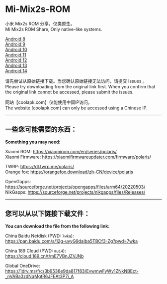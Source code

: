 # Mi-Mix2s-ROM  

小米 Mix2s ROM 分享，仅类原生。  
Mi Mix2s ROM Share, Only native-like systems.

[Android 8](A8.MD)  
[Android 9](A9.MD)  
[Android 10](A10.MD)  
[Android 11](A11.MD)  
[Android 12](A12.MD)  
[Android 13](A13.MD)  
[Android 14](A14.MD)    

请先尝试从原始链接下载。当您确认原始链接无法访问，请提交 Issues 。  
Please try downloading from the original link first. When you confirm that the original link cannot be accessed, please submit the issues.  

网站【coolapk.com】仅能使用中国IP访问。  
The website [coolapk.com] can only be accessed using a Chinese IP.  

-------------------------
## 一些您可能需要的东西：
**Something you may need:**  

Xiaomi ROM: https://xiaomirom.com/en/series/polaris/  
Xiaomi Firmware: https://xiaomifirmwareupdater.com/firmware/polaris/  

TWRP: https://dl.twrp.me/polaris/  
Orange fox: https://orangefox.download/zh-CN/device/polaris  

OpenGapps: https://sourceforge.net/projects/opengapps/files/arm64/20220503/  
NikGapps: https://sourceforge.net/projects/nikgapps/files/Releases/

-------------------------

## 您可以从以下链接下载文件：
**You can download the file from the following link:**  

China Baidu Netdisk (PWD: `7wka`):  
https://pan.baidu.com/s/12g-uyyG9daIba5TBCf3-Zg?pwd=7wka  

China 189 Cloud (PWD: `mui4`):  
https://cloud.189.cn/t/mE7VBnJZVJNb  

Global OneDrive:  
https://1drv.ms/f/c/3b9538e9da817f83/EvwmwFyWv1ZNkNBEct-_nVABa3zdNqMgtR6JFEAt3P7i_A
